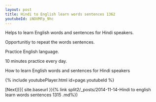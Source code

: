 ```yaml
---
layout: post
title: Hindi to English learn words sentences 1362 
youtubeId: iNOVMFp_9hc
---
```

 
 
Helps to learn English words and sentences for Hindi speakers.

Opportunitiy to repeat the words sentences. 

Practice English language. 
 
10 minutes practice every day. 
 
How to learn English words and sentences for Hindi speakers 
 
{% include youtubePlayer.html id=page.youtubeId %}
 
 
[Next]({{ site.baseurl }}{% link  split2/_posts/2014-11-14-Hindi to english learn words sentences 1315 .md%})
 
